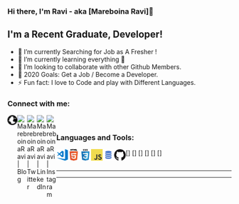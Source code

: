 ### Hi there, I'm Ravi - aka [Mareboina Ravi]👋

## I'm a Recent Graduate, Developer!
- 🔭 I’m currently Searching for Job as A Fresher !
- 🌱 I’m currently learning everything 🤣
- 👯 I’m looking to collaborate with other Github Members.
- 🥅 2020 Goals: Get a Job / Become a Developer.
- ⚡ Fun fact: I love to Code and play with Different Languages.

### Connect with me:

<img align="left" alt="MareboinaRavi" width="22px" src="https://raw.githubusercontent.com/iconic/open-iconic/master/svg/globe.svg" />
<img align="left" alt="MareboinaRavi | Blog" width="22px" src="https://cdn.jsdelivr.net/npm/simple-icons@v3/icons/youtube.svg" />
<img align="left" alt="MareboinaRavi | Twitter" width="22px" src="https://cdn.jsdelivr.net/npm/simple-icons@v3/icons/twitter.svg" />
<img align="left" alt="MareboinaRavi | LinkedIn" width="22px" src="https://cdn.jsdelivr.net/npm/simple-icons@v3/icons/linkedin.svg" />
<img align="left" alt="MareboinaRavi | Instagram" width="22px" src="https://cdn.jsdelivr.net/npm/simple-icons@v3/icons/instagram.svg" />
<br />

### Languages and Tools:

[<img align="left" alt="Visual Studio Code" width="26px" src="https://raw.githubusercontent.com/github/explore/80688e429a7d4ef2fca1e82350fe8e3517d3494d/topics/visual-studio-code/visual-studio-code.png" />]
[<img align="left" alt="HTML5" width="26px" src="https://raw.githubusercontent.com/github/explore/80688e429a7d4ef2fca1e82350fe8e3517d3494d/topics/html/html.png" />]
[<img align="left" alt="CSS3" width="26px" src="https://raw.githubusercontent.com/github/explore/80688e429a7d4ef2fca1e82350fe8e3517d3494d/topics/css/css.png" />]
[<img align="left" alt="JavaScript" width="26px" src="https://raw.githubusercontent.com/github/explore/80688e429a7d4ef2fca1e82350fe8e3517d3494d/topics/javascript/javascript.png" />]
[<img align="left" alt="SQL" width="26px" src="https://raw.githubusercontent.com/github/explore/80688e429a7d4ef2fca1e82350fe8e3517d3494d/topics/sql/sql.png" />]
[<img align="left" alt="GitHub" width="26px" src="https://raw.githubusercontent.com/github/explore/78df643247d429f6cc873026c0622819ad797942/topics/github/github.png" />]
<br />
<br />

---

---
[website]: https://mareboinaravi.github.io/portfolio/
[linkedin]: https://www.linkedin.com/in/ravimareboina/
[Blog]:https://webdevwithme.blogspot.com/
